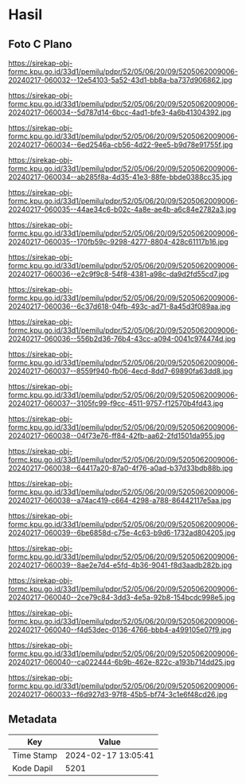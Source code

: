 # Hasil

## Foto C Plano

https://sirekap-obj-formc.kpu.go.id/33d1/pemilu/pdpr/52/05/06/20/09/5205062009006-20240217-060032--12e54103-5a52-43d1-bb8a-ba737d906862.jpg

https://sirekap-obj-formc.kpu.go.id/33d1/pemilu/pdpr/52/05/06/20/09/5205062009006-20240217-060034--5d787d14-6bcc-4ad1-bfe3-4a6b41304392.jpg

https://sirekap-obj-formc.kpu.go.id/33d1/pemilu/pdpr/52/05/06/20/09/5205062009006-20240217-060034--6ed2546a-cb56-4d22-9ee5-b9d78e91755f.jpg

https://sirekap-obj-formc.kpu.go.id/33d1/pemilu/pdpr/52/05/06/20/09/5205062009006-20240217-060034--ab285f8a-4d35-41e3-88fe-bbde0388cc35.jpg

https://sirekap-obj-formc.kpu.go.id/33d1/pemilu/pdpr/52/05/06/20/09/5205062009006-20240217-060035--44ae34c6-b02c-4a8e-ae4b-a6c84e2782a3.jpg

https://sirekap-obj-formc.kpu.go.id/33d1/pemilu/pdpr/52/05/06/20/09/5205062009006-20240217-060035--170fb59c-9298-4277-8804-428c61117b16.jpg

https://sirekap-obj-formc.kpu.go.id/33d1/pemilu/pdpr/52/05/06/20/09/5205062009006-20240217-060036--e2c9f9c8-54f8-4381-a98c-da9d2fd55cd7.jpg

https://sirekap-obj-formc.kpu.go.id/33d1/pemilu/pdpr/52/05/06/20/09/5205062009006-20240217-060036--6c37d618-04fb-493c-ad71-8a45d3f089aa.jpg

https://sirekap-obj-formc.kpu.go.id/33d1/pemilu/pdpr/52/05/06/20/09/5205062009006-20240217-060036--556b2d36-76b4-43cc-a094-0041c974474d.jpg

https://sirekap-obj-formc.kpu.go.id/33d1/pemilu/pdpr/52/05/06/20/09/5205062009006-20240217-060037--8559f940-fb06-4ecd-8dd7-69890fa63dd8.jpg

https://sirekap-obj-formc.kpu.go.id/33d1/pemilu/pdpr/52/05/06/20/09/5205062009006-20240217-060037--3105fc99-f9cc-4511-9757-f12570b4fd43.jpg

https://sirekap-obj-formc.kpu.go.id/33d1/pemilu/pdpr/52/05/06/20/09/5205062009006-20240217-060038--04f73e76-ff84-42fb-aa62-2fd1501da955.jpg

https://sirekap-obj-formc.kpu.go.id/33d1/pemilu/pdpr/52/05/06/20/09/5205062009006-20240217-060038--64417a20-87a0-4f76-a0ad-b37d33bdb88b.jpg

https://sirekap-obj-formc.kpu.go.id/33d1/pemilu/pdpr/52/05/06/20/09/5205062009006-20240217-060038--a74ac419-c664-4298-a788-86442117e5aa.jpg

https://sirekap-obj-formc.kpu.go.id/33d1/pemilu/pdpr/52/05/06/20/09/5205062009006-20240217-060039--6be6858d-c75e-4c63-b9d6-1732ad804205.jpg

https://sirekap-obj-formc.kpu.go.id/33d1/pemilu/pdpr/52/05/06/20/09/5205062009006-20240217-060039--8ae2e7d4-e5fd-4b36-9041-f8d3aadb282b.jpg

https://sirekap-obj-formc.kpu.go.id/33d1/pemilu/pdpr/52/05/06/20/09/5205062009006-20240217-060040--2ce79c84-3dd3-4e5a-92b8-154bcdc998e5.jpg

https://sirekap-obj-formc.kpu.go.id/33d1/pemilu/pdpr/52/05/06/20/09/5205062009006-20240217-060040--f4d53dec-0136-4766-bbb4-a499105e07f9.jpg

https://sirekap-obj-formc.kpu.go.id/33d1/pemilu/pdpr/52/05/06/20/09/5205062009006-20240217-060040--ca022444-6b9b-462e-822c-a193b714dd25.jpg

https://sirekap-obj-formc.kpu.go.id/33d1/pemilu/pdpr/52/05/06/20/09/5205062009006-20240217-060033--f6d927d3-97f8-45b5-bf74-3c1e6f48cd26.jpg


## Metadata

| Key        | Value               |
| ---------- | ------------------- |
| Time Stamp | 2024-02-17 13:05:41 |
| Kode Dapil | 5201                |



